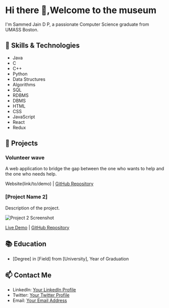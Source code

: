 # Hi there 👋,Welcome to the museum
I'm Sammed Jain D P, a passionate Computer Science graduate from UMASS Boston.

## 🔧 Skills & Technologies

- Java
- C
- C++
- Python
- Data Structures
- Algorithms
- SQL
- RDBMS
- DBMS
- HTML
- CSS
- JavaScript
- React
- Redux



## 🚀 Projects

### Volunteer wave
A web application to bridge the gap between the one who wants to help and the one who needs help.

Website(link/to/demo) | [GitHub Repository](link/to/repository)

### [Project Name 2]
Description of the project.

![Project 2 Screenshot](link/to/screenshot.png)

[Live Demo](link/to/demo) | [GitHub Repository](link/to/repository)

## 📚 Education

- [Degree] in [Field] from [University], Year of Graduation

## 📫 Contact Me

- LinkedIn: [Your LinkedIn Profile](link/to/linkedin)
- Twitter: [Your Twitter Profile](link/to/twitter)
- Email: [Your Email Address](mailto:your.email@example.com)
